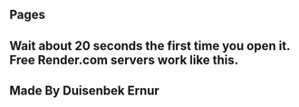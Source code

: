 
## Pages
## Wait about 20 seconds the first time you open it. Free Render.com servers work like this. 


## Made By Duisenbek Ernur
